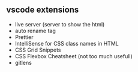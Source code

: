## vscode extensions

- live server (server to show the html)
- auto rename tag
- Prettier
- IntelliSense for CSS class names in HTML
- CSS Grid Snippets
- CSS Flexbox Cheatsheet (not too much usefull)
- gitlens
